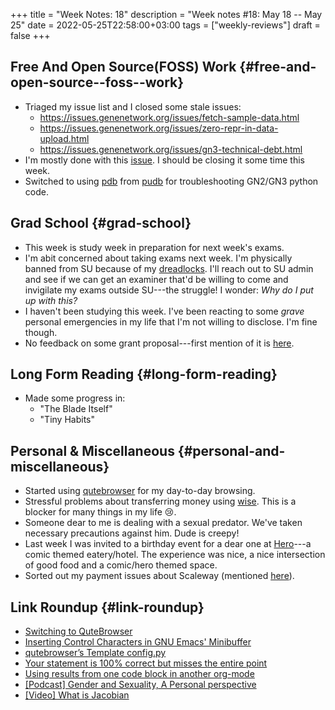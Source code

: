 +++
title = "Week Notes: 18"
description = "Week notes #18: May 18 -- May 25"
date = 2022-05-25T22:58:00+03:00
tags = ["weekly-reviews"]
draft = false
+++

## Free And Open Source(FOSS) Work {#free-and-open-source--foss--work}

-   Triaged my issue list and I closed some stale issues:
    -   <https://issues.genenetwork.org/issues/fetch-sample-data.html>
    -   <https://issues.genenetwork.org/issues/zero-repr-in-data-upload.html>
    -   <https://issues.genenetwork.org/issues/gn3-technical-debt.html>
-   I'm mostly done with this [issue](https://issues.genenetwork.org/issues/case-attr-edit-error.html). I should be
    closing it some time this week.
-   Switched to using [pdb](https://docs.python.org/3/library/pdb.html) from [pudb](https://pypi.org/project/pudb/) for
    troubleshooting GN2/GN3 python code.


## Grad School {#grad-school}

-   This week is study week in preparation for next
    week's exams.
-   I'm abit concerned about taking exams next
    week. I'm physically banned from SU because of
    my [dreadlocks](https://en.wikipedia.org/wiki/Discrimination_based_on_hair_texture). I'll reach out to SU admin and
    see if we can get an examiner that'd be willing
    to come and invigilate my exams outside SU---the
    struggle! I wonder: _Why do I put up with this?_
-   I haven't been studying this week. I've been
    reacting to some _grave_ personal emergencies in
    my life that I'm not willing to disclose. I'm
    fine though.
-   No feedback on some grant proposal---first
    mention of it is [here](https://www.bonfacemunyoki.com/post/2022-05-04-week-notes-15/).


## Long Form Reading {#long-form-reading}

-   Made some progress in:
    -   "The Blade Itself"
    -   "Tiny Habits"


## Personal &amp; Miscellaneous {#personal-and-miscellaneous}

-   Started using [qutebrowser](https://qutebrowser.org/) for my day-to-day
    browsing.
-   Stressful problems about transferring money
    using [wise](https://wise.com). This is a blocker for many things in
    my life 😢.
-   Someone dear to me is dealing with a sexual
    predator. We've taken necessary precautions
    against him. Dude is creepy!
-   Last week I was invited to a birthday event for
    a dear one at [Hero](https://www.hero-kenya.com/)---a comic themed
    eatery/hotel. The experience was nice, a nice
    intersection of good food and a comic/hero
    themed space.
-   Sorted out my payment issues about Scaleway
    (mentioned [here](https://www.bonfacemunyoki.com/post/2022-05-18-week-notes-17/)).


## Link Roundup {#link-roundup}

-   [Switching to QuteBrowser](https://www.bonfacemunyoki.com/post/2022-05-25-switching-to-qutebrowser/)
-   [Inserting Control Characters in GNU Emacs' Minibuffer](https://www.bonfacemunyoki.com/post/2022-05-24-inserting-a-newline-character-in-emacs-minibuffer/)
-   [qutebrowser’s Template config.py](http://www.ii.com/qutebrowser-configpy/)
-   [Your statement is 100% correct but misses the entire point](http://nibblestew.blogspot.com/2020/04/your-statement-is-100-correct-but.html?m=1)
-   [Using results from one code block in another org-mode](https://kitchingroup.cheme.cmu.edu/blog/2019/02/12/Using-results-from-one-code-block-in-another-org-mode/)
-   [[Podcast] Gender and Sexuality, A Personal perspective](https://fossandcrafts.org/episodes/30-gender-sexuality-personal-perspective.html)
-   [[Video] What is Jacobian](https://www.youtube.com/watch?v=wCZ1VEmVjVo)
